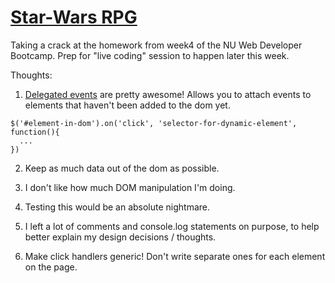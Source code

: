# [Star-Wars RPG](http://www.bambielli.com/week-4-homework/)
Taking a crack at the homework from week4 of the NU Web Developer Bootcamp.
Prep for "live coding" session to happen later this week.

Thoughts:

1) [Delegated events](https://learn.jquery.com/events/event-delegation/) are pretty awesome! Allows you to attach events to elements that haven't been added to the dom yet.

```
$('#element-in-dom').on('click', 'selector-for-dynamic-element', function(){
  ...
})
```

2) Keep as much data out of the dom as possible.

3) I don't like how much DOM manipulation I'm doing.

4) Testing this would be an absolute nightmare.

5) I left a lot of comments and console.log statements on purpose, to help better explain my design decisions / thoughts.

6) Make click handlers generic! Don't write separate ones for each element on the page.
